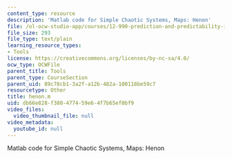 ```yaml
---
content_type: resource
description: 'Matlab code for Simple Chaotic Systems, Maps: Henon'
file: /ol-ocw-studio-app/courses/12-990-prediction-and-predictability-in-the-atmosphere-and-oceans-spring-2003/db66e828f380477459e64f7b65ef0bf9_henon.m
file_size: 293
file_type: text/plain
learning_resource_types:
- Tools
license: https://creativecommons.org/licenses/by-nc-sa/4.0/
ocw_type: OCWFile
parent_title: Tools
parent_type: CourseSection
parent_uid: 89c78cb1-3a2f-a12b-482a-180118be59c7
resourcetype: Other
title: henon.m
uid: db66e828-f380-4774-59e6-4f7b65ef0bf9
video_files:
  video_thumbnail_file: null
video_metadata:
  youtube_id: null
---
```

Matlab code for Simple Chaotic Systems, Maps: Henon
